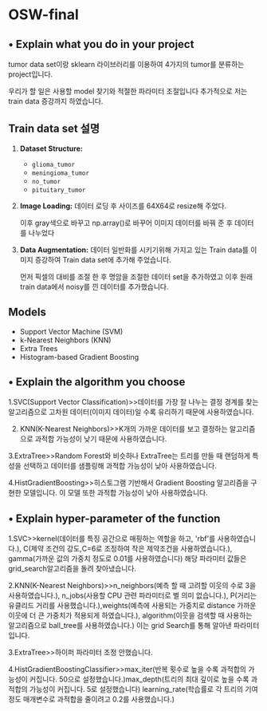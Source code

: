 # OSW-final


## • Explain what you do in your project
tumor data set이랑 sklearn 라이브러리를 이용하여 4가지의 tumor를 분류하는 project입니다.

우리가 할 일은 사용할 model 찾기와 적절한 파라미터 조절입니다 추가적으로 저는 train data 증강까지 하였습니다.
## Train data set 설명
1. **Dataset Structure:**
     - `glioma_tumor`
     - `meningioma_tumor`
     - `no_tumor`
     - `pituitary_tumor`
2. **Image Loading:**
   데이터 로딩 후 사이즈를 64X64로 resize해 주었다.

   이후 gray색으로 바꾸고 np.array()로 바꾸어 이미지 데이터를 바꿔 준 후 데이터를 나누었다

3. **Data Augmentation:**
   데이터 일반화를 시키기위해 가지고 있는 Train data를 이미지 증강하여 Train data set에 추가해 주었습니다.

   먼저 픽셀의 대비를 조절 한 후 명암을 조절한 데이터 set을 추가하였고 이후 원래 train data에서 noisy를 낀 데이터를 추가했습니다.
   
## Models

- Support Vector Machine (SVM)
- k-Nearest Neighbors (KNN)
- Extra Trees
- Histogram-based Gradient Boosting


## • Explain the algorithm you choose

  
1.SVC(Support Vector Classification)>>데이터를 가장 잘 나누는 결정 경계를 찾는 알고리즘으로 고차원 데이터(이미지 데이터)일 수록 유리하기 때문에 사용하였습니다.

2. KNN(K-Nearest Neighbors)>>K개의 가까운 데이터를 보고 결정하는 알고리즘으로 과적합 가능성이 낮기 때문에 사용하였습니다.

3.ExtraTree>>Random Forest와 비슷하나 ExtraTree는 트리를 만들 때 랜덤하게 특성을 선택하고 데이터를 샘플링해 과적합 가능성이 낮아 사용하였습니다.
 
4.HistGradientBoosting>>히스토그램 기반해서 Gradient Boosting 알고리즘을 구현한 모델입니다. 이 모델 또한 과적합 가능성이 낮아 사용하였습니다.

 ## • Explain hyper-parameter of the function

 
 1.SVC>>kernel(데이터를 특징 공간으로 매핑하는 역할을 하고, 'rbf'를 사용하였습니다.), C(제약 조건의 강도,C=6로 조정하여 작은 제약조건을 사용하였습니다.), gamma(가까운 값의 가중치 정도로 0.01를 사용하였습니다) 해당 파라미터 값들은 grid_search알고리즘을 돌려 찾아냈습니다.

2.KNN(K-Nearest Neighbors)>>n_neighbors(예측 할 때 고려할 이웃의 수로 3을 사용하였습니다.), n_jobs(사용할 CPU 관련 파라미터로 별 의미 없습니다.), P(거리는 유클리드 거리를 사용했습니다.),weights(예측에 사용되는 가중치로 distance 가까운 이웃에 더 큰 가중치가 적용되게 하였습니다.), algorithm(이웃을 검색할 때 사용하는 알고리즘으로 ball_tree를 사용하였습니다.) 이는 grid Search를 통해 알아낸 파라미터입니다.

3.ExtraTree>>하이퍼 파라미터 조정 안했습니다.

4.HistGradientBoostingClassifier>>max_iter(반복 횟수로 높을 수록 과적합의 가능성이 커집니다. 50으로 설정했습니다.)max_depth(트리의 최대 깊이로 높을 수록 과적합의 가능성이 커집니다. 5로 설정했습니다)  learning_rate(학습률로 각 트리의 기여 정도 매개변수로 과적합을 줄이려고 0.2를 사용했습니다.)








